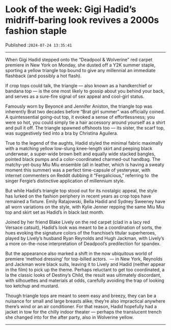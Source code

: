 # Look of the week: Gigi Hadid’s midriff-baring look revives a 2000s fashion staple

Published :`2024-07-24 13:35:41`

---

When Gigi Hadid stepped onto the “Deadpool & Wolverine” red carpet premiere in New York on Monday, she dusted off a Y2K summer staple, sporting a yellow triangle top bound to give any millennial an immediate flashback (and possibly a hot flash).

If crop tops could talk, the triangle — also known as a handkerchief or bandana top — is the one most likely to gossip about you behind your back, and serves as a sure-fire signal of sex appeal and cool-girl status.

Famously worn by Beyoncé and Jennifer Aniston, the triangle top was inherently Brat two decades before “Brat girl summer” was officially coined. A quintessential going-out top, it evoked a sense of effortlessness; you were so hot, you could simply tie a hair accessory around yourself as a shirt and pull it off. The triangle spawned offshoots too — its sister, the scarf top, was suggestively tied into a bra by Christina Aguilera.

True to the legend of the aughts, Hadid styled the minimal fabric maximally with a matching yellow low-slung knee-length skirt and peeping black underwear, a super-wide brown belt and equally wide stacked bangles, pointed black pumps and a color-coordinated charmed-out handbag. The matchy-yet-busy Miu Miu ensemble (all in leather, which is having a sweaty moment this summer) was a perfect time-capsule of yesteryear, with internet commenters on Reddit dubbing it “Fergalicious,” referring to  the singer Fergie’s distinctive application of millennium style.

But while Hadid’s triangle top stood out for its nostalgic appeal, the style has lurked on the fashion periphery in recent years as crop tops have remained a fixture. Emily Ratajowski, Bella Hadid and Sydney Sweeney have all worn variations on the style, with Kylie Jenner repping the same Miu Miu top and skirt set as Hadid’s in black last month.

Joined by her friend Blake Lively on the red carpet (clad in a lacy red Versace catsuit), Hadid’s look was meant to be a coordination of sorts, the hues evoking the signature colors of the franchise’s titular superheroes, played by Lively’s husband Ryan Reynolds and Hugh Jackman, with Lively’s a more on-the-nose interpretation of Deadpool’s predilection for spandex.

But the appearance also marked a shift in the now ubiquitous world of premiere ‘method dressing’ for top-billed actors.  — in New York, Reynolds and Jackman wore black suits, leaving it to Lively and Hadid (neither appear in the film) to pick up the theme. Perhaps reluctant to get too coordinated, a la the classic looks of Destiny’s Child, the result was ultimately discordant, with silhouettes and materials at odds, carefully avoiding the trap of looking too ketchup and mustard.

Though triangle tops are meant to seem easy and breezy, they can be a nuisance for small and large breasts alike; they’re also impractical anywhere there’s wind or an air conditioner. For that reason, Hadid hopefully had a jacket in tow for the chilly indoor theater — perhaps the translucent trench she changed into for the after party, also in Wolverine yellow.

---

